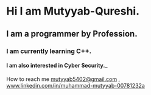 # Hi I am Mutyyab-Qureshi.
## I am a programmer by Profession.
### I am currently learning C++.
#### I am also interested in Cyber Security._
How to reach me mutyyab5402@gmail.com , www.linkedin.com/in/muhammad-mutyyab-00781232a
